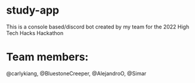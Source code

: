 # study-app

This is a console based/discord bot created by my team for the 2022 High Tech Hacks Hackathon 

# Team members: 
@carlykiang, @BluestoneCreeper, @AlejandroO, @Simar
